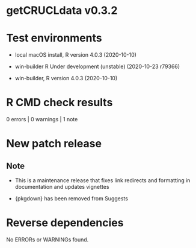 # getCRUCLdata v0.3.2

# Test environments

- local macOS install, R version 4.0.3 (2020-10-10)

- win-builder R Under development (unstable) (2020-10-23 r79366)

- win-builder, R version 4.0.3 (2020-10-10)

# R CMD check results

0 errors | 0 warnings | 1 note

# New patch release

## Note

- This is a maintenance release that fixes link redirects and formatting in documentation and updates vignettes

- {pkgdown} has been removed from Suggests

# Reverse dependencies

No ERRORs or WARNINGs found.

